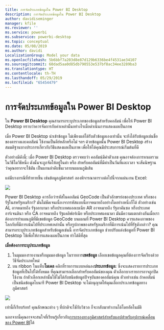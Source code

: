 ```yaml
---
title: การจัดประเภทข้อมูลใน Power BI Desktop
description: การจัดประเภทข้อมูลใน Power BI Desktop
author: davidiseminger
manager: kfile
ms.reviewer: ''
ms.service: powerbi
ms.subservice: powerbi-desktop
ms.topic: conceptual
ms.date: 05/08/2019
ms.author: davidi
LocalizationGroup: Model your data
ms.openlocfilehash: 5b6bbf7a203d8e87d129b6336be4f4531ae34107
ms.sourcegitcommit: 60dad5aa0d85db790553e537bf8ac34ee3289ba3
ms.translationtype: HT
ms.contentlocale: th-TH
ms.lasthandoff: 05/29/2019
ms.locfileid: "65454479"
---
```

# <a name="data-categorization-in-power-bi-desktop"></a>การจัดประเภทข้อมูลใน Power BI Desktop
ใน **Power BI Desktop** คุณสามารถระบุประเภทของข้อมูลสำหรับคอลัมน์ เพื่อให้ Power BI Desktop ทราบว่าควรจัดการกับค่าเหล่านั้นอย่างไรเมื่อดำเนินการแสดงผลเป็นภาพ

เมื่อ Power BI Desktop นำเข้าข้อมูล ไม่เพียงแต่ได้รับตัวข้อมูลเองเท่านั้น จะยังได้รับข้อมูลเช่นชื่อของตารางและคอลัมน์ ใช้งานเป็นคีย์หลักหรือไม่ ฯลฯ  ด้วยข้อมูลนั้น Power BI Desktop สร้างสมมติฐานบางประการเกี่ยวกับวิธีแสดงผลเป็นภาพ เพื่อให้ได้คุณมีประสบการณ์เริ่มต้นที่ดี 

ตัวอย่างมีดังนี้: เมื่อ Power BI Desktop ตรวจพบว่า คอลัมน์มีค่าตัวเลข คุณอาจต้องการหาผลรวมในวิธีใดวิธีหนึ่ง ดังนั้นจะถูกจัดให้อยู่ในค่า หรือ สำหรับคอลัมน์ที่มีค่าเป็นวันที่และเวลา จะสันนิษฐานว่าคุณอยากจะใช้มัน เป็นแกนลำดับชั้นเวลาบนแผนภูมิเส้น

แต่มีบางกรณีที่ท้าทายขึ้น เช่นข้อมูลภูมิศาสตร์ ลองพิจารณาตารางต่อไปนี้จากแผ่นงาน Excel:

![](media/desktop-data-categorization/datacategorizationtable.png)

Power BI Desktop ควรถือว่ารหัสในคอลัมน์ GeoCode เป็นตัวอักษรย่อของประเทศ หรือของรัฐในสหรัฐอเมริกา?  มันไม่ชัดเจนเนื่องจากรหัสแบบนี้อาจหมายถึงอย่างใดอย่างหนึ่งก็ได้  ตัวอย่างเช่น AL อาจหมายถึง รัฐอลาบามา หรือประเทศแอลเบเนีย AR อาจหมายถึง รัฐอาคันซอ หรือประเทศอาร์เจนตินา หรือ CA อาจหมายถึง รัฐแคลิฟอร์เนีย หรือประเทศแคนาดา มันมีความแตกต่างกันเมื่อเราต้องการทำแผนภูมิที่มีเขตข้อมูล GeoCode บนแผนที่  Power BI Desktop ควรแสดงภาพของโลกกับที่มีการเน้นไปที่ประเทศเหล่านั้น หรือรูปภาพของสหรัฐอเมริกาที่มีการเน้นไปที่รัฐดังกล่าว?  คุณสามารถระบุประเภทข้อมูลสำหรับข้อมูลเช่นนี้ การจัดประเภทข้อมูล ช่วยปรับแต่งข้อมูลที่ Power BI Desktop ใช้เพื่อให้การแสดงผลเป็นภาพ ทำได้ดีที่สุด  

**เมื่อต้องการระบุประเภทข้อมูล**

1. ในมุมมองรายงานหรือมุมมองข้อมูล ในรายการ**เขตข้อมูล** เลือกเขตข้อมูลคุณที่ต้องการจัดเรียงด้วยวิธีจัดประเภทใหม่
2. บน ribbon ในแท็บ**โมเดล** คลิกที่รายการแบบหล่นลง**ประเภทข้อมูล:**  ซึ่งจะแสดงรายการประเภทข้อมูลที่เป็นไปได้ทั้งหมด ที่คุณสามารถเลือกสำหรับคอลัมน์ของคุณ  ตัวเลือกบางรายการอาจถูกปิดใช้งาน ถ้าตัวเลือกเหล่านั้นใช้ไม่ได้กับชนิดข้อมูลปัจจุบันของคอลัมน์คุณ  ตัวอย่างเช่น ถ้าคอลัมน์เป็นชนิดข้อมูลไบนารี Power BI Desktop จะไม่อนุญาตให้คุณเลือกประเภทข้อมูลทางภูมิศาสตร์ 

![](media/desktop-data-categorization/datacategorization.gif)

เท่านี้ก็เรียบร้อย!  คุณลักษณะต่าง ๆ ที่ปกติจะใชักับวิชวล ก็จะกลับมาทำงานได้โดยอัตโนมัติ  

นอกจากนี้คุณอาจจะสนใจที่เรียนรู้เกี่ยวกับ[การกรองทางภูมิศาสตร์สำหรับแอปสำหรับอุปกรณ์เคลื่อนของ Power BI](desktop-mobile-geofiltering.md)ได้


